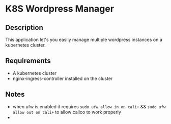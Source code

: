 # K8S Wordpress Manager

## Description
This application let's you easily manage multiple wordpress instances on a kubernetes cluster.

## Requirements
* A kubernetes cluster
* nginx-ingress-controller installed on the cluster

## Notes

* when ufw is enabled it requires `sudo ufw allow in on cali+` && `sudo ufw allow out on cali+` to allow calico to work properly
* 